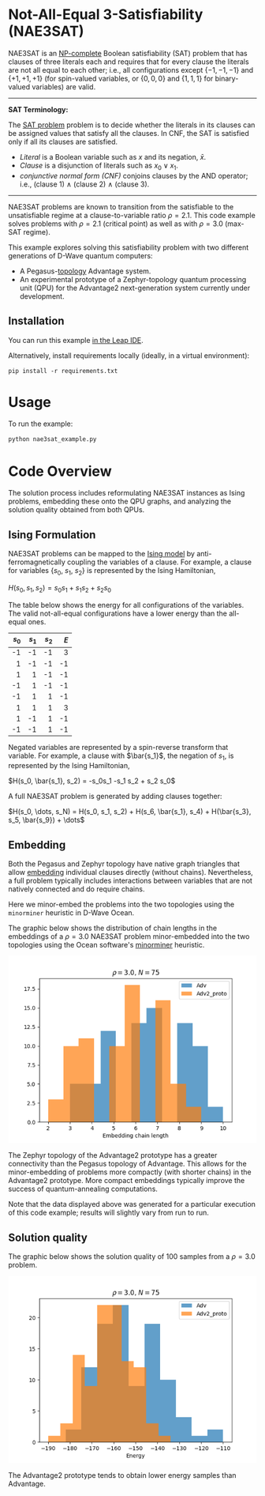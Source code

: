 # Not-All-Equal 3-Satisfiability (NAE3SAT)

NAE3SAT is an [NP-complete](https://en.wikipedia.org/wiki/NP-completeness)
Boolean satisfiability (SAT) problem that has clauses of three literals each and
requires that for every clause the literals are not all equal to each other; i.e.,
all configurations except {$-1, -1, -1$} and {$+1, +1, +1$} (for spin-valued
variables, or {$0,0,0$} and {$1, 1, 1$} for binary-valued variables) are valid.

---
**SAT Terminology:**

The [SAT problem](https://en.wikipedia.org/wiki/Boolean_satisfiability_problem)
problem is to decide whether the literals in its clauses can be assigned values
that satisfy all the clauses. In CNF, the SAT is satisfied only if all its
clauses are satisfied.

 * *Literal* is a Boolean variable such as $x$ and its negation, $\bar x$.
 * *Clause* is a disjunction of literals such as $x_0 \vee x_1$.
 * *conjunctive normal form (CNF)* conjoins clauses by the AND operator; i.e.,
   (clause 1) $\wedge$ (clause 2) $\wedge$ (clause 3).

---

NAE3SAT problems are known to transition from the satisfiable to the unsatisfiable
regime at a clause-to-variable ratio $\rho=2.1$. This code example solves problems
with $\rho=2.1$ (critical point) as well as with $\rho=3.0$ (max-SAT regime).

This example explores solving this satisfiability problem with two different
generations of D-Wave quantum computers:

* A Pegasus-[topology](https://docs.ocean.dwavesys.com/en/stable/concepts/topology.html)
  Advantage system.
* An experimental prototype of a Zephyr-topology quantum processing unit (QPU)
  for the Advantage2 next-generation system currently under development.

## Installation

You can run this example
[in the Leap IDE](https://ide.dwavesys.io/#https://github.com/dwave-examples/NAE3SAT).

Alternatively, install requirements locally (ideally, in a virtual environment):

    pip install -r requirements.txt

# Usage

To run the example:
```bash
python nae3sat_example.py
```

# Code Overview

The solution process includes reformulating NAE3SAT instances as Ising problems,
embedding these onto the QPU graphs, and analyzing the solution quality obtained
from both QPUs.

## Ising Formulation

NAE3SAT problems can be mapped to the
[Ising model](https://docs.ocean.dwavesys.com/en/stable/concepts/bqm.html) by
anti-ferromagnetically coupling the variables of a clause. For example, a clause
for variables {$s_0$, $s_1$, $s_2$} is represented by the Ising Hamiltonian,

$H(s_0, s_1, s_2) = s_0s_1 + s_1 s_2 + s_2 s_0$

The table below shows the energy for all configurations of the variables. The
valid not-all-equal configurations have a lower energy than the all-equal ones.

|$s_0$| $s_1$|$s_2$|$E$|
|---:|---:|---:|---:|
|-1| -1| -1|3|
| 1| -1| -1|-1|
| 1|  1| -1|-1|
|-1|  1| -1|-1|
|-1|  1|  1|-1|
| 1|  1|  1|3|
| 1| -1|  1|-1|
|-1| -1|  1|-1|

Negated variables are represented by a spin-reverse transform that variable. For
example, a clause with $\bar{s_1}$, the negation of $s_1$, is represented by the
Ising Hamiltonian,

$H(s_0, \bar{s_1}, s_2) = -s_0s_1 -s_1 s_2 + s_2 s_0$

A full NAE3SAT problem is generated by adding clauses together:

$H(s_0, \dots, s_N) = H(s_0, s_1, s_2) + H(s_6, \bar{s_1}, s_4) + H(\bar{s_3}, s_5, \bar{s_9}) + \dots$

## Embedding

Both the Pegasus and Zephyr topology have native graph triangles that allow
[embedding](https://docs.ocean.dwavesys.com/en/stable/concepts/embedding.html)
individual clauses directly (without chains). Nevertheless, a full problem
typically includes interactions between variables that are not natively connected
and do require chains.

Here we minor-embed the problems into the two topologies using the `minorminer` heuristic in D-Wave Ocean.

The graphic below shows the distribution of chain lengths in the embeddings of a
$\rho=3.0$ NAE3SAT problem minor-embedded into the two topologies using the
Ocean software's
[minorminer](https://docs.ocean.dwavesys.com/en/stable/docs_minorminer/source/sdk_index.html)
heuristic.

![](/readme_images/rho_300_chain_length.png)

The Zephyr topology of the Advantage2 prototype has a greater connectivity than
the Pegasus topology of Advantage. This allows for the minor-embedding of problems
more compactly (with shorter chains) in the Advantage2 prototype. More compact
embeddings typically improve the success of quantum-annealing computations.

Note that the data displayed above was generated for a particular execution of
this code example; results will slightly vary from run to run.

## Solution quality

The graphic below shows the solution quality of 100 samples from a $\rho=3.0$ problem.

![](/readme_images/rho_300_energies.png)

The Advantage2 prototype tends to obtain lower energy samples than Advantage.
